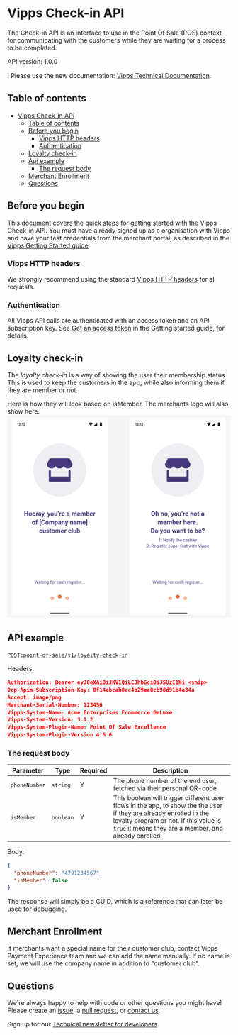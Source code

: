 <!-- START_METADATA
---
title: API Guide
sidebar_position: 30
---
END_METADATA -->

# Vipps Check-in API

The Check-in API is an interface to use in the Point Of Sale (POS) context for communicating with the customers while they are waiting for a process to be completed.

API version: 1.0.0

<!-- START_COMMENT -->

ℹ️ Please use the new documentation:
[Vipps Technical Documentation](https://vippsas.github.io/vipps-developer-docs/).

## Table of contents

- [Vipps Check-in API](#vipps-check-in-api)
  - [Table of contents](#table-of-contents)
  - [Before you begin](#before-you-begin)
    - [Vipps HTTP headers](#vipps-http-headers)
    - [Authentication](#authentication)
  - [Loyalty check-in](#loyalty-check-in)
  - [Api example](#api-example)
    - [The request body](#the-request-body)
  - [Merchant Enrollment](#merchant-enrollment)
  - [Questions](#questions)

<!-- END_COMMENT -->

## Before you begin

This document covers the quick steps for getting started with the Vipps Check-in API.
You must have already signed up as a organisation with Vipps and have your test credentials from the merchant portal, as described in the
[Vipps Getting Started guide](https://vippsas.github.io/vipps-developer-docs/docs/vipps-developers/vipps-getting-started).

### Vipps HTTP headers

We strongly recommend using the standard
[Vipps HTTP headers](https://vippsas.github.io/vipps-developer-docs/docs/vipps-developers/common-topics/http-headers)
for all requests.

### Authentication

All Vipps API calls are authenticated with an access token and an API subscription key.
See
[Get an access token](https://vippsas.github.io/vipps-developer-docs/docs/vipps-developers/vipps-getting-started#get-an-access-token)
in the Getting started guide, for details.

## Loyalty check-in

The *loyalty check-in* is a way of showing the user their membership status. This is used to keep the customers in the app, while also informing them if they are member or not.

Here is how they will look based on isMember. The merchants logo will also show here.
![Loyalty Flow](images/loyalty_check_in.png)

## API example

[`POST:point-of-sale/v1/loyalty-check-in`](https://vippsas.github.io/vipps-developer-docs/api/check-in#tag/point-of-sale/operation/initiateLoyaltyCheckIn)

Headers:

```json
Authorization: Bearer eyJ0eXAiOiJKV1QiLCJhbGciOiJSUzI1Ni <snip>
Ocp-Apim-Subscription-Key: 0f14ebcab0ec4b29ae0cb90d91b4a84a
Accept: image/png
Merchant-Serial-Number: 123456
Vipps-System-Name: Acme Enterprises Ecommerce DeLuxe
Vipps-System-Version: 3.1.2
Vipps-System-Plugin-Name: Point Of Sale Excellence
Vipps-System-Plugin-Version 4.5.6
```

### The request body

| Parameter            | Type      | Required | Description                                                          |
| -------------------- | --------- | -------- | -------------------------------------------------------------------- |
| `phoneNumber`        | `string`  | Y        | The phone number of the end user, fetched via their personal QR-code |
| `isMember`           | `boolean` | Y        | This boolean will trigger different user flows in the app, to show the the user if they are already enrolled in the loyalty program or not. If this value is `true` it means they are a member, and already enrolled. |

Body:

```json
{
  "phoneNumber": "4791234567",
  "isMember": false
}
```

The response will simply be a GUID, which is a reference that can later be used for debugging.

## Merchant Enrollment

If merchants want a special name for their customer club, contact Vipps Payment Experience team and we can add the name manually. If no name is set, we will use the company name in addition to "customer club".

## Questions

We're always happy to help with code or other questions you might have!
Please create an [issue](https://github.com/vippsas/vipps-check-in-api/issues),
a [pull request](https://github.com/vippsas/vipps-check-in-api/pulls),
or [contact us](https://vippsas.github.io/vipps-developer-docs/docs/vipps-developers/contact).

Sign up for our [Technical newsletter for developers](https://vippsas.github.io/vipps-developer-docs/docs/vipps-developers/newsletters).
